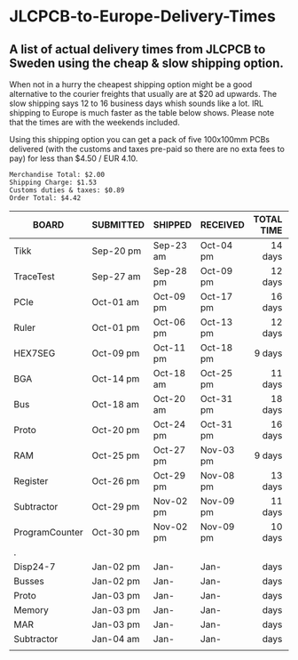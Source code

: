 # JLCPCB-to-Europe-Delivery-Times

## A list of actual delivery times from JLCPCB to Sweden using the cheap &amp; slow shipping option.

When not in a hurry the cheapest shipping option might be a good alternative to the courier freights that usually are at $20 ad upwards. The slow shipping says 12 to 16 business days whish sounds like a lot. IRL shipping to Europe is much faster as the table below shows. Please note that the times are with the weekends included.

Using this shipping option you can get a pack of five 100x100mm PCBs delivered (with the customs and taxes pre-paid so there are no exta fees to pay) for less than $4.50 / EUR 4.10.

```
Merchandise Total: $2.00
Shipping Charge: $1.53
Customs duties & taxes: $0.89
Order Total: $4.42
```




| BOARD           | SUBMITTED | SHIPPED   | RECEIVED  | TOTAL<br>TIME | SHIPPING<br>TIME |
| --------------- | --------- | --------- | --------- | -------: | -------: |
| Tikk            | Sep-20 pm | Sep-23 am | Oct-04 pm | 14 days  |  11 days |
| TraceTest       | Sep-27 am | Sep-28 pm | Oct-09 pm | 12 days  |  11 days |
| PCIe            | Oct-01 am | Oct-09 pm | Oct-17 pm | 16 days  |  8 days  |
| Ruler           | Oct-01 pm | Oct-06 pm | Oct-13 pm | 12 days  |  7 days  |
| HEX7SEG         | Oct-09 pm | Oct-11 pm | Oct-18 pm |  9 days  |  7 days  |
| BGA             | Oct-14 pm | Oct-18 am | Oct-25 pm | 11 days  |  7 days  |
| Bus             | Oct-18 am | Oct-20 am | Oct-31 pm | 18 days  |  11 days |
| Proto           | Oct-20 pm | Oct-24 pm | Oct-31 pm | 16 days  |  7 days  |
| RAM             | Oct-25 pm | Oct-27 pm | Nov-03 pm |  9 days  |  7 days  |
| Register        | Oct-26 pm | Oct-29 pm | Nov-08 pm | 13 days  |  10 days |
| Subtractor      | Oct-29 pm | Nov-02 pm | Nov-09 pm | 11 days  |  7 days  |
| ProgramCounter  | Oct-30 pm | Nov-02 pm | Nov-09 pm | 10 days  |  7 days  |
| .               |           |           |           |          |          |
| Disp24-7        | Jan-02 pm | Jan-      | Jan-      |    days  |    days  |
| Busses          | Jan-02 pm | Jan-      | Jan-      |    days  |    days  |
| Proto           | Jan-03 pm | Jan-      | Jan-      |    days  |    days  |
| Memory          | Jan-03 pm | Jan-      | Jan-      |    days  |    days  |
| MAR             | Jan-03 pm | Jan-      | Jan-      |    days  |    days  |
| Subtractor      | Jan-04 am | Jan-      | Jan-      |    days  |    days  |
|                 |           |           |           |          |          |
